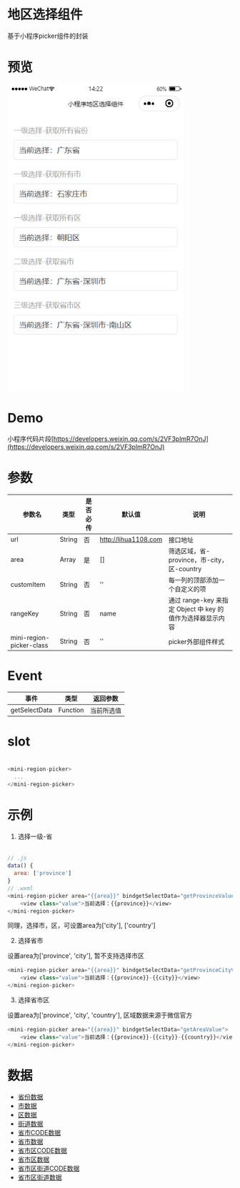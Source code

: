 # 地区选择组件
基于小程序picker组件的封装
# 预览
![image](https://raw.githubusercontent.com/WGinit/Assets/master/project/images/mini-region-picker-1.png)
# Demo

小程序代码片段[https://developers.weixin.qq.com/s/2VF3plmR7OnJ](https://developers.weixin.qq.com/s/2VF3plmR7OnJ)

# 参数

| 参数名 | 类型 | 是否必传 | 默认值 | 说明 |
|-------| -----| --------| ------| ----- |
| url | String | 否 | http://lihua1108.com | 接口地址 |
| area | Array | 是 | [] | 筛选区域，省-province，市-city，区-country |
| customItem | String | 否 | '' | 每一列的顶部添加一个自定义的项 |
| rangeKey | String | 否 | name | 通过 range-key 来指定 Object 中 key 的值作为选择器显示内容 |
|mini-region-picker-class | String | 否 | '' | picker外部组件样式 |

# Event

| 事件 | 类型 | 返回参数 |
| -----| -----| -------|
| getSelectData| Function | 当前所选值|

# slot

```javascript

<mini-region-picker>
  ...
</mini-region-picker>

```
# 示例

1. 选择一级-省
```javascript

// .js
data() {
  area: ['province']
}
// .wxml
<mini-region-picker area="{{area}}" bindgetSelectData="getProvinceValue">
    <view class="value">当前选择：{{province}}</view>
</mini-region-picker>
```
同理，选择市，区，可设置area为['city'], ['country']

2. 选择省市

设置area为['province', 'city'], 暂不支持选择市区
```javascript
<mini-region-picker area="{{area}}" bindgetSelectData="getProvinceCityValue">
    <view class="value">当前选择：{{province}}-{{city}}</view>
</mini-region-picker>
```
3. 选择省市区

设置area为['province', 'city', 'country'], 区域数据来源于微信官方
```javascript
<mini-region-picker area="{{area}}" bindgetSelectData="getAreaValue">
    <view class="value">当前选择：{{province}}-{{city}}-{{country}}</view>
</mini-region-picker>
```

# 数据
+ [省份数据](http://lihua1108.com/data/area/provinces.json)
+ [市数据](http://lihua1108.com/data/area/cities.json)
+ [区数据](http://lihua1108.com/data/area/areas.json)
+ [街道数据](http://lihua1108.com/data/area/streets.json)
+ [省市CODE数据](http://lihua1108.com/data/area/pc-code.json)
+ [省市数据](http://lihua1108.com/data/area/pc.json)
+ [省市区CODE数据](http://lihua1108.com/data/area/pca-code.json)
+ [省市区数据](http://lihua1108.com/data/area/pca.json)
+ [省市区街道CODE数据](http://lihua1108.com/data/area/pcas-code.json)
+ [省市区街道数据](http://lihua1108.com/data/area/pcas.json)
